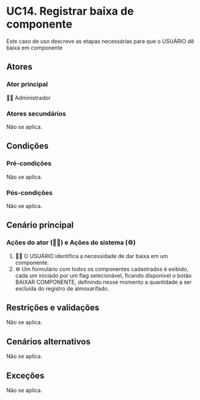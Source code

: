 # UC14. Registrar baixa de componente

Este caso de uso descreve as etapas necessárias para que o USUÁRIO dê baixa em componente 

## Atores
### Ator principal
👨‍💼 Administrador

### Atores secundários
Não se aplica.

## Condições
### Pré-condições
Não se aplica.

### Pós-condições
Não se aplica.

## Cenário principal
### Ações do ator (👨‍💼) e Ações do sistema (⚙️)
1. 👨‍💼 O USUÁRIO identifica a necessidade de dar baixa em um componente.
2. ⚙️ Um formulário com todos os componentes cadastrados é exibido, cada um iniciado por um flag selecionável, ficando disponível o botão BAIXAR COMPONENTE, definindo nesse momento a quantidade a ser excluída do registro de almoxarifado.

## Restrições e validações
Não se aplica.

## Cenários alternativos
Não se aplica.

## Exceções
Não se aplica.
